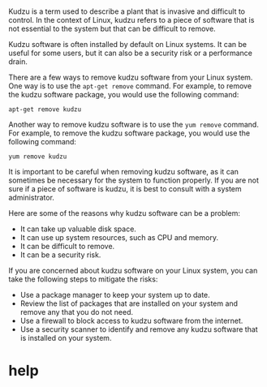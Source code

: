 # 


Kudzu is a term used to describe a plant that is invasive and difficult to control. In the context of Linux, kudzu refers to a piece of software that is not essential to the system but that can be difficult to remove.

Kudzu software is often installed by default on Linux systems. It can be useful for some users, but it can also be a security risk or a performance drain.

There are a few ways to remove kudzu software from your Linux system. One way is to use the `apt-get remove` command. For example, to remove the kudzu software package, you would use the following command:

```
apt-get remove kudzu
```

Another way to remove kudzu software is to use the `yum remove` command. For example, to remove the kudzu software package, you would use the following command:

```
yum remove kudzu
```

It is important to be careful when removing kudzu software, as it can sometimes be necessary for the system to function properly. If you are not sure if a piece of software is kudzu, it is best to consult with a system administrator.

Here are some of the reasons why kudzu software can be a problem:

* It can take up valuable disk space.
* It can use up system resources, such as CPU and memory.
* It can be difficult to remove.
* It can be a security risk.

If you are concerned about kudzu software on your Linux system, you can take the following steps to mitigate the risks:

* Use a package manager to keep your system up to date.
* Review the list of packages that are installed on your system and remove any that you do not need.
* Use a firewall to block access to kudzu software from the internet.
* Use a security scanner to identify and remove any kudzu software that is installed on your system.


# help 

```

```
